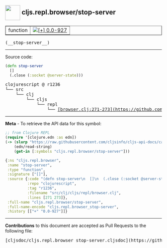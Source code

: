 ## <img width="48px" valign="middle" src="http://i.imgur.com/Hi20huC.png"> cljs.repl.browser/stop-server

 <table border="1">
<tr>

<td>function</td>
<td><a href="https://github.com/cljsinfo/cljs-api-docs/tree/0.0-927"><img valign="middle" alt="[+] 0.0-927" src="https://img.shields.io/badge/+-0.0--927-lightgrey.svg"></a> </td>
</tr>
</table>

 <samp>
(__stop-server__)<br>
</samp>

---





Source code:

```clj
(defn stop-server
  []
  (.close (:socket @server-state)))
```

 <pre>
clojurescript @ r1236
└── src
    └── clj
        └── cljs
            └── repl
                └── <ins>[browser.clj:271-273](https://github.com/clojure/clojurescript/blob/r1236/src/clj/cljs/repl/browser.clj#L271-L273)</ins>
</pre>


---

__Meta__ - To retrieve the API data for this symbol:

```clj
;; from Clojure REPL
(require '[clojure.edn :as edn])
(-> (slurp "https://raw.githubusercontent.com/cljsinfo/cljs-api-docs/catalog/cljs-api.edn")
    (edn/read-string)
    (get-in [:symbols "cljs.repl.browser/stop-server"]))
```

```clj
{:ns "cljs.repl.browser",
 :name "stop-server",
 :type "function",
 :signature ["[]"],
 :source {:code "(defn stop-server\n  []\n  (.close (:socket @server-state)))",
          :repo "clojurescript",
          :tag "r1236",
          :filename "src/clj/cljs/repl/browser.clj",
          :lines [271 273]},
 :full-name "cljs.repl.browser/stop-server",
 :full-name-encode "cljs.repl.browser_stop-server",
 :history [["+" "0.0-927"]]}

```

---

__Contributions__ to this document are accepted as Pull Requests to the following file:

 <pre>
[cljsdoc/cljs.repl.browser_stop-server.cljsdoc](https://github.com/cljsinfo/cljs-api-docs/blob/master/cljsdoc/cljs.repl.browser_stop-server.cljsdoc)
</pre>

